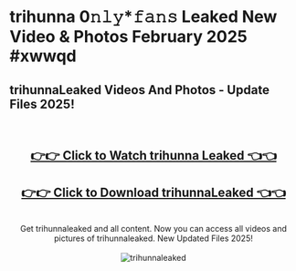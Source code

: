 # trihunna 0𝚗𝚕𝚢*𝚏𝚊𝚗𝚜 Leaked New Video & Photos February 2025 #xwwqd

<h2>trihunnaLeaked Videos And Photos - Update Files 2025!</h2>
<br>
<div align="center">
<h2><a href="https://mediaupload.pro?title=trihunna&ref=11F" rel="nofollow">👉👉 Click to Watch trihunna Leaked 👈👈</a></h2>
<h2><a href="https://mediaupload.pro?title=trihunna&ref=11F" rel="nofollow">👉👉 Click to Download trihunnaLeaked 👈👈</a></h2>
<br>
Get trihunnaleaked and all content. Now you can access all videos and pictures of trihunnaleaked. New Updated Files 2025!
<br>
<br>
<a href="https://mediaupload.pro?title=trihunna&ref=11F" rel="nofollow" data-target="animated-image.originalLink"><img src="https://i.ibb.co/Gkj2r4b/banner.png" alt="trihunnaleaked" style="max-width: 100%; display: inline-block;" data-target="animated-image.originalImage"></a>
</div>
<br>

